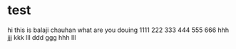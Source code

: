 # test
hi this is balaji chauhan 
what are you douing 
1111  222 333 444 555 666 
hhh jjj kkk lll ddd ggg hhh  lll
